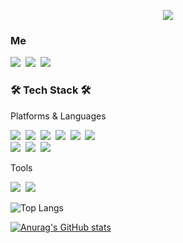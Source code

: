 <!-- header -->
<p align="center">
  <img src="https://capsule-render.vercel.app/api?type=waving&color=ACBCFF&fontColor=0F1035&height=200&section=header&text=Welcome+to+Boram's+Github👋&fontSize=40" />
</p>

<!-- main content -->
<h3> Me </h3>
<p>
  <a href="https://www.instagram.com/ra_ming._/" target="_blank"><img src="https://img.shields.io/badge/Instagram-E4405F?style=flat-square&logo=Instagram&logoColor=white&link=https://www.instagram.com/hye_inisfree/"/></a>&nbsp
  <a href="mailto:white1322@gmail.com"><img src="https://img.shields.io/badge/Gmail-d14836?style=flat-square&logo=Gmail&logoColor=white&link=white1322@gmail.com"/></a>&nbsp
    <a href="https://boooram.tistory.com/"><img src="https://img.shields.io/badge/Tistory-000000?style=flat-square&logo=tistory&logoColor=white&link=https://velog.io/@hyeinisfree"/></a>&nbsp
</p>

<h3>🛠 Tech Stack 🛠</h3>

<p>
  <p>Platforms & Languages</p>
  <p>
  <img src="https://img.shields.io/badge/HTML5-E34F26?style=flat-square&logo=html5&logoColor=white"/></a>&nbsp 
  <img src="https://img.shields.io/badge/CSS3-1572B6?style=flat-square&logo=css&logoColor=white"/></a>&nbsp 
  <img src="https://img.shields.io/badge/Javascript-ffb13b?style=flat-square&logo=javascript&logoColor=white"/></a>&nbsp 
  <img src="https://img.shields.io/badge/React-61DAFD?style=flat-square&logo=javascript&logoColor=white"/></a>&nbsp 
  <img src="https://img.shields.io/badge/Vite-646CFF?style=flat-square&logo=vite&logoColor=white"/></a>&nbsp 
  <img src="https://img.shields.io/badge/Vue-4FC08D?style=flat-square&logo=vuedotjs&logoColor=white"/></a>&nbsp 
  <br />
  <img src="https://img.shields.io/badge/Sass-CC6699?style=flat-square&logo=sass&logoColor=white"/></a>&nbsp
    <img src="https://img.shields.io/badge/Tailwind-06B6D4?style=flat-square&logo=tailwindcss&logoColor=white"/></a>&nbsp 
  <img src="https://img.shields.io/badge/StyledComponents-DB7093?style=flat-square&logo=styledcomponents&logoColor=white"/></a>&nbsp
  </p>
  <p>Tools</p>
  <p>
  <img src="https://img.shields.io/badge/GitHub-181717?style=flat-square&logo=github&logoColor=white"/></a>&nbsp
  <img src="https://img.shields.io/badge/Notion-000000?style=flat-square&logo=notion&logoColor=white"/></a>&nbsp
  </p>
</p>
<!-- ![Top Langs](https://github-readme-stats.vercel.app/api/top-langs/?username=qhfka0090&layout=compact&theme=algolia) -->

![Top Langs](https://github-readme-stats.vercel.app/api/top-langs/?username=qhfka0090&layout=compact&hide=csharp)

[![Anurag's GitHub stats](https://github-readme-stats.vercel.app/api?username=qhfka0090&hide_title=true&show_icons=true&include_all_commits=true&disable_animations=true&theme=vue)](https://github.com/anuraghazra/github-readme-stats)


<!--
**qhfka0090/qhfka0090** is a ✨ _special_ ✨ repository because its `README.md` (this file) appears on your GitHub profile.

Here are some ideas to get you started:

- 🔭 I’m currently working on ...
- 🌱 I’m currently learning ...
- 👯 I’m looking to collaborate on ...
- 🤔 I’m looking for help with ...
- 💬 Ask me about ...
- 📫 How to reach me: ...
- 😄 Pronouns: ...
- ⚡ Fun fact: ...
-->
